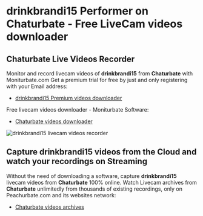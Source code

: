 # drinkbrandi15 Performer on Chaturbate - Free LiveCam videos downloader

## Chaturbate Live Videos Recorder

Monitor and record livecam videos of **drinkbrandi15** from **Chaturbate** with Moniturbate.com
Get a premium trial for free by just and only registering with your Email address:
* [drinkbrandi15 Premium videos downloader](https://moniturbate.com/request-demo-licence-key.html)

Free livecam videos downloader - Moniturbate Software:
* [Chaturbate videos downloader](https://moniturbate.com/moniturbate-download-software.html)

![drinkbrandi15 livecam videos recorder](https://peachurnet.com/templates/moniturbate-software.png)


## Capture drinkbrandi15 videos from the Cloud and watch your recordings on Streaming

Without the need of downloading a software, capture **drinkbrandi15** livecam videos from **Chaturbate** 100% online.
Watch Livecam archives from **Chaturbate** unlimitedly from thousands of existing recordings, only on Peachurbate.com and its websites network:
* [Chaturbate videos archives](https://peachurnet.com/)